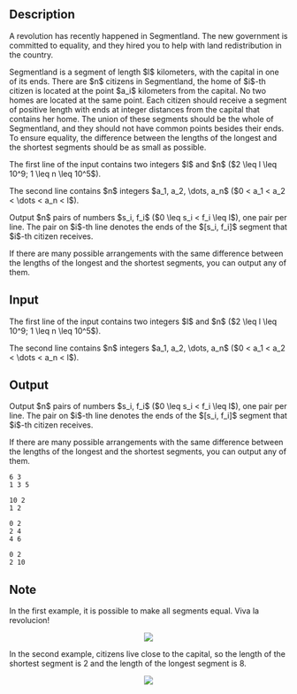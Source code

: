 ## Description

<div><p>A revolution has recently happened in Segmentland. The new government is committed to equality, and they hired you to help with land redistribution in the country.</p><p>Segmentland is a segment of length $l$ kilometers, with the capital in one of its ends. There are $n$ citizens in Segmentland, the home of $i$-th citizen is located at the point $a_i$ kilometers from the capital. No two homes are located at the same point. Each citizen should receive a segment of positive length with ends at integer distances from the capital that contains her home. The union of these segments should be the&nbsp;whole of Segmentland, and they should not have common points besides their ends. To ensure equality, the difference between the lengths of the longest and the shortest segments should be as small as possible.</p></div><div class="input-specification"><p>The first line of the input contains two integers $l$ and $n$ ($2 \leq l \leq 10^9; 1 \leq n \leq 10^5$).</p><p>The second line contains $n$ integers $a_1, a_2, \dots, a_n$ ($0 &lt; a_1 &lt; a_2 &lt; \dots &lt; a_n &lt; l$).</p></div><div class="output-specification"><p>Output $n$ pairs of numbers $s_i, f_i$ ($0 \leq s_i &lt; f_i \leq l$), one pair per line. The pair on $i$-th line denotes the&nbsp;ends of the $[s_i, f_i]$ segment that $i$-th citizen receives.</p><p>If there are many possible arrangements with the same difference between the lengths of the longest and the shortest segments, you can output any of them.</p></div>

## Input

<p>The first line of the input contains two integers $l$ and $n$ ($2 \leq l \leq 10^9; 1 \leq n \leq 10^5$).</p><p>The second line contains $n$ integers $a_1, a_2, \dots, a_n$ ($0 &lt; a_1 &lt; a_2 &lt; \dots &lt; a_n &lt; l$).</p>

## Output

<p>Output $n$ pairs of numbers $s_i, f_i$ ($0 \leq s_i &lt; f_i \leq l$), one pair per line. The pair on $i$-th line denotes the&nbsp;ends of the $[s_i, f_i]$ segment that $i$-th citizen receives.</p><p>If there are many possible arrangements with the same difference between the lengths of the longest and the shortest segments, you can output any of them.</p>





```input1
6 3
1 3 5
```




```input2
10 2
1 2
```




```output1
0 2
2 4
4 6
```




```output2
0 2
2 10
```



## Note

<p>In the first example, it is possible to make all segments equal. <span class="tex-font-style-it">Viva la revolucion!</span></p><center> <img class="tex-graphics" src="file://RUOZdhhD.png" style="max-width: 100.0%;max-height: 100.0%;"> </center><p>In the second example, citizens live close to the capital, so the length of the shortest segment is 2 and the&nbsp;length of the longest segment is 8.</p><center> <img class="tex-graphics" src="file://GqhaPwKo.png" style="max-width: 100.0%;max-height: 100.0%;"> </center>
